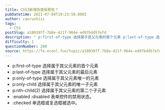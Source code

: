 ```yaml
---
title: CSS3新增伪类有那些？
pubDatetime: 2021-07-04T19:23:58.000Z
author: caorushizi
tags:
  - CSS
postSlug: a180397f-7b8e-421f-964e-ed97bdd57efd
description: " p:first-of-type 选择属于其父元素的首个元素 p:last-of-type 选择属于其父元素的最后元素 p:only-of-type 选择属于其父元素唯一的元素 p:only-child 选择属于其父元素的唯一子元素 p:nth-child(2) 选择属于其父元素的第二个子元素 :enabled :disabled 表单控件的禁用状态。 :checked 单选框或复选框被选中。 "
difficulty: 1
questionNumber: 288
source: https://fe.ecool.fun/topic/a180397f-7b8e-421f-964e-ed97bdd57efd
---
```


- p:first-of-type 选择属于其父元素的首个元素
- p:last-of-type 选择属于其父元素的最后元素
- p:only-of-type 选择属于其父元素唯一的元素
- p:only-child 选择属于其父元素的唯一子元素
- p:nth-child(2) 选择属于其父元素的第二个子元素
- :enabled :disabled 表单控件的禁用状态。
- :checked 单选框或复选框被选中。
